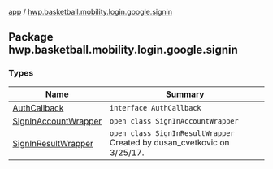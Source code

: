 [app](../index.md) / [hwp.basketball.mobility.login.google.signin](.)

## Package hwp.basketball.mobility.login.google.signin

### Types

| Name | Summary |
|---|---|
| [AuthCallback](-auth-callback/index.md) | `interface AuthCallback` |
| [SignInAccountWrapper](-sign-in-account-wrapper/index.md) | `open class SignInAccountWrapper` |
| [SignInResultWrapper](-sign-in-result-wrapper/index.md) | `open class SignInResultWrapper`<br>Created by dusan_cvetkovic on 3/25/17. |
